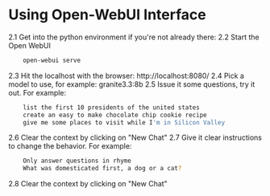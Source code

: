 # Using Open-WebUI Interface

2.1 Get into the python environment if you're not already there:
2.2 Start the Open WebUI
```bash
	open-webui serve
```
2.3 Hit the localhost with the browser:
	http://localhost:8080/
2.4 Pick a model to use, for example:
	granite3.3:8b
2.5 Issue it some questions, try it out.  For example:
```bash
	list the first 10 presidents of the united states
	create an easy to make chocolate chip cookie recipe
	give me some places to visit while I'm in Silicon Valley
```
2.6 Clear the context by clicking on "New Chat"
2.7 Give it clear instructions to change the behavior.  For example:
```bash
	Only answer questions in rhyme
	What was domesticated first, a dog or a cat?
```
2.8 Clear the context by clicking on "New Chat"
